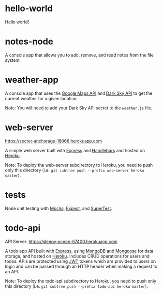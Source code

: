 # hello-world
Hello world!

# notes-node
A console app that allows you to add, remove, and read notes from the file system.

# weather-app
A console app that uses the [Google Maps API](https://cloud.google.com/maps-platform/) and [Dark Sky API](https://darksky.net/dev) to get the current weather for a given location.

Note: You will need to add your Dark Sky API secret to the `weather.js` file.

# web-server
https://secret-anchorage-18068.herokuapp.com

A simple web server built with [Express](https://expressjs.com/) and [Handlebars](https://handlebarsjs.com/) and hosted on [Heroku](https://www.heroku.com/).

Note: To deploy the web-server subdirectory to Heroku, you need to push only this directory (i.e. `git subtree push --prefix web-server heroku master`).

# tests

Node unit testing with [Mocha](https://mochajs.org/), [Expect](https://github.com/mjackson/expect), and [SuperTest](https://github.com/visionmedia/supertest).

# todo-api
API Server: https://sleepy-ocean-67400.herokuapp.com

A todo app API built with [Express](https://expressjs.com/), using [MongoDB](https://www.mongodb.com/) and [Mongoose](http://mongoosejs.com/) for data storage, and hosted on [Heroku](https://www.heroku.com/). Includes CRUD operations for users and todos. APIs are protected using [JWT](https://jwt.io/) tokens which are provided to users on login and can be passed through an HTTP header when making a request to an API.

Note: To deploy the todo-api subdirectory to Heroku, you need to push only this directory (i.e. `git subtree push --prefix todo-api heroku master`).
